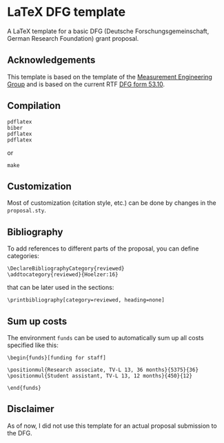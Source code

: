 # LaTeX DFG template 

A LaTeX template for a basic DFG (Deutsche Forschungsgemeinschaft, German Research Foundation) grant proposal.

## Acknowledgements

This template is based on the template of the [Measurement Engineering
Group](https://github.com/emtpb/proposal_dfg) and is based on the current RTF
[DFG form
53.10](http://www.dfg.de/foerderung/programme/einzelfoerderung/sachbeihilfe/formulare_merkblaetter/index.jsp).

## Compilation

    pdflatex
    biber
    pdflatex
    pdflatex

or

    make

## Customization

Most of customization (citation style, etc.) can be done by changes in the `proposal.sty`.

## Bibliography

To add references to different parts of the proposal, you can define categories:

    \DeclareBibliographyCategory{reviewed}
    \addtocategory{reviewed}{Hoelzer:16}

that can be later used in the sections:

    \printbibliography[category=reviewed, heading=none]

## Sum up costs

The environment `funds` can be used to automatically sum up all costs specified like this:

    \begin{funds}[funding for staff]

    \positionmul{Research associate, TV-L 13, 36 months}{5375}{36}
    \positionmul{Student assistant, TV-L 13, 12 months}{450}{12}

    \end{funds}

## Disclaimer

As of now, I did not use this template for an actual proposal submission to the DFG.
